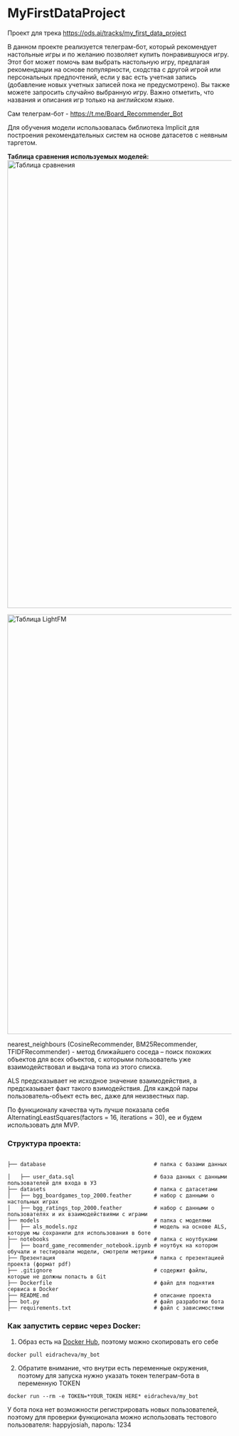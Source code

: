 # MyFirstDataProject
Проект для трека https://ods.ai/tracks/my_first_data_project

В данном проекте реализуется телеграм-бот, который рекомендует настольные игры и по желанию позволяет купить понравившуюся игру. Этот бот может помочь вам выбрать настольную игру, предлагая рекомендации на основе популярности, сходства с другой игрой или персональных предпочтений, если у вас есть учетная запись (добавление новых учетных записей пока не предусмотрено). Вы также можете запросить случайно выбранную игру. Важно отметить, что названия и описания игр только на английском языке.

Сам телеграм-бот - https://t.me/Board_Recommender_Bot 

Для обучения модели использовалась библиотека Implicit для построения рекомендательных систем на основе датасетов с неявным таргетом.

<b>Таблица сравнения используемых моделей:</b>
<img width="1004" alt="Таблица сравнения" src="https://github.com/e-dracheva/MyFirstDataProject/assets/122459598/7b75945b-8796-40ef-997e-d9aba6f3c3c2">

<img width="941" alt="Таблица LightFM" src="https://github.com/e-dracheva/MyFirstDataProject/assets/122459598/d76f7d37-a7c6-42ed-9945-dcf0be968357">


nearest_neighbours (CosineRecommender, BM25Recommender, TFIDFRecommender) - метод ближайшего соседа – поиск похожих объектов для всех объектов, с которыми пользователь уже взаимодействовал и выдача топа из этого списка.

ALS предсказывает не исходное значение взаимодействия, а предсказывает факт такого взимодействия. Для каждой пары пользователь-объект есть вес, даже для неизвестных пар.

По функционалу качества чуть лучше показала себя AlternatingLeastSquares(factors = 16, iterations = 30), ее и будем использовать для MVP.


<h3>Структура проекта:</h3>

<pre><code> 
├── database                                  # папка с базами данных <br>
│   ├── user_data.sql                         # база данных с данными пользователей для входа в УЗ
├── datasets                                  # папка с датасетами
│   ├── bgg_boardgames_top_2000.feather       # набор с данными о настольных играх
│   ├── bgg_ratings_top_2000.feather          # набор с данными о пользователях и их взаимодействиями с играми
├── models                                    # папка с моделями
│   ├── als_models.npz                        # модель на основе ALS, которую мы сохранили для использования в боте
├── notebooks                                 # папка c ноутбуками
│   ├── board_game_recommender_notebook.ipynb # ноутбук на котором обучали и тестировали модели, смотрели метрики
├── Презентация                               # папка с презентацией проекта (формат pdf)
├── .gitignore                                # содержит файлы, которые не должны попасть в Git
├── Dockerfile                                # файл для поднятия сервиса в Docker 
├── README.md                                 # описание проекта
├── bot.py                                    # файл разработки бота
├── requirements.txt                          # файл с зависимостями
</code></pre>

<h3>Как запустить сервис через Docker:</h3>

1. Образ есть на <a href="https://hub.docker.com/r/eidracheva/my_bot">Docker Hub<a>, поэтому можно скопировать его себе
<pre><code>docker pull eidracheva/my_bot</code></pre>
2. Обратите внимание, что внутри есть переменные окружения, поэтому для запуска нужно указать токен телеграм-бота в переменную TOKEN
<pre><code>docker run --rm -e TOKEN=*YOUR_TOKEN HERE* eidracheva/my_bot</code></pre>

У бота пока нет возможности регистрировать новых пользователей, поэтому для проверки функционала можно использовать тестового пользователя:
  happyjosiah, пароль: 1234


